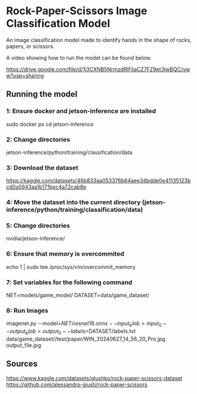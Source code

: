 # Rock-Paper-Scissors Image Classification Model

An image classification model made to identify hands in the shape of rocks, papers, or scissors.

A video showing how to run the model can be found below.

https://drive.google.com/file/d/1j3CXNB5NrmzdRlFliaCZ7FZ9et3lwBQC/view?usp=sharing

## Running the model

### 1: Ensure docker and jetson-inference are installed

sudo docker ps
cd jetson-inference

### 2: Change directories

jetson-inference/python/training/classification/data

### 3: Download the dataset

https://kaggle.com/datasets/46b833aa053376b64aee34bdde0e41135123bcd0a5943aa1b171bec4a72cab8e

### 4: Move the dataset into the current directory (jetson-inference/python/training/classification/data)

### 5: Change directories

nvidia/jetson-inference/

### 6: Ensure that memory is overcommited

echo 1 | sudo tee /proc/sys/vm/overcommit_memory

### 7: Set variables for the following command

NET=models/game_model/
DATASET=data/game_dataset/

### 8: Run Images

imagenet.py --model=$NET/resnet18.onnx --input_blob=input_0 --output_blob=output_0 --labels=$DATASET/labels.txt data/game_dataset//test/paper/WIN_20240627_14_56_20_Pro.jpg output_file.jpg

 ## Sources

 https://www.kaggle.com/datasets/glushko/rock-paper-scissors-dataset
 https://github.com/alessandro-giusti/rock-paper-scissors

 



